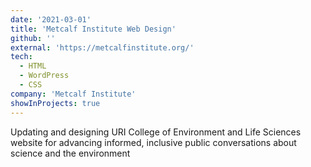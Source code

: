 ```yaml
---
date: '2021-03-01'
title: 'Metcalf Institute Web Design'
github: ''
external: 'https://metcalfinstitute.org/'
tech:
  - HTML
  - WordPress
  - CSS
company: 'Metcalf Institute'
showInProjects: true
---
```


Updating and designing URI College of Environment and Life Sciences website for advancing informed, inclusive public conversations about science and the environment